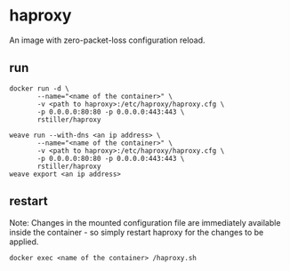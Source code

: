 # haproxy

An image with zero-packet-loss configuration reload.

## run

    docker run -d \
           --name="<name of the container>" \
           -v <path to haproxy>:/etc/haproxy/haproxy.cfg \
           -p 0.0.0.0:80:80 -p 0.0.0.0:443:443 \
           rstiller/haproxy
    
    weave run --with-dns <an ip address> \
           --name="<name of the container>" \
           -v <path to haproxy>:/etc/haproxy/haproxy.cfg \
           -p 0.0.0.0:80:80 -p 0.0.0.0:443:443 \
           rstiller/haproxy
    weave export <an ip address>

## restart

Note:
    Changes in the mounted configuration file are immediately available inside the container - so simply restart haproxy for the changes to be applied.

    docker exec <name of the container> /haproxy.sh
